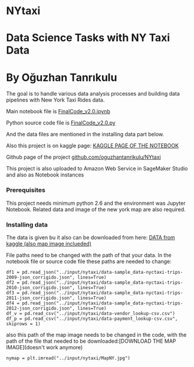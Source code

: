 # NYtaxi
# Data Science Tasks with NY Taxi Data
# By Oğuzhan Tanrıkulu

The goal is to handle various data analysis processes and building data pipelines with New York Taxi Rides data.

Main notebook file is [FinalCode_v2.0.ipynb](https://github.com/oguzhantanrikulu/NYtaxi/blob/master/FinalCode_v2.0.ipynb)

Python source code file is  [FinalCode_v2.0.py](https://github.com/oguzhantanrikulu/NYtaxi/blob/master/FinalCode_v2.0.py)

And the data files are mentioned in the installing data part below.

Also this project is on kaggle page: [KAGGLE PAGE OF THE NOTEBOOK](https://www.kaggle.com/oguzhantanrikulu/notebook81c11a26b9)

Github page of the project [github.com/oguzhantanrikulu/NYtaxi](https://github.com/oguzhantanrikulu/NYtaxi)

This project is also uploaded to Amazon Web Service in SageMaker Studio and also as Notebook instances 

### Prerequisites

This project needs minimum python 2.6 and the environment was Jupyter Notebook.
Related data and image of the new york map are also required.

### Installing data

The data is given bu it also can be downloaded from here: [DATA from kaggle (also map image inclueded)](https://www.kaggle.com/oguzhantanrikulu/nytaxi/download)

File paths need to be changed with the path of that your data. In the notebook file or source code file these paths are needed to change:

```
df1 = pd.read_json("../input/nytaxi/data-sample_data-nyctaxi-trips-2009-json_corrigido.json", lines=True)
df2 = pd.read_json("../input/nytaxi/data-sample_data-nyctaxi-trips-2010-json_corrigido.json", lines=True)
df3 = pd.read_json("../input/nytaxi/data-sample_data-nyctaxi-trips-2011-json_corrigido.json", lines=True)
df4 = pd.read_json("../input/nytaxi/data-sample_data-nyctaxi-trips-2012-json_corrigido.json", lines=True)
df_v = pd.read_csv("../input/nytaxi/data-vendor_lookup-csv.csv")
df_p = pd.read_csv("../input/nytaxi/data-payment_lookup-csv.csv", skiprows = 1)
```

also this path of the map image needs to be changed in the code, with the path of the file that needed to be downloaded:[DOWNLOAD THE MAP IMAGE](doesn't work anymore)

```
nymap = plt.imread("../input/nytaxi/MapNY.jpg")
```

